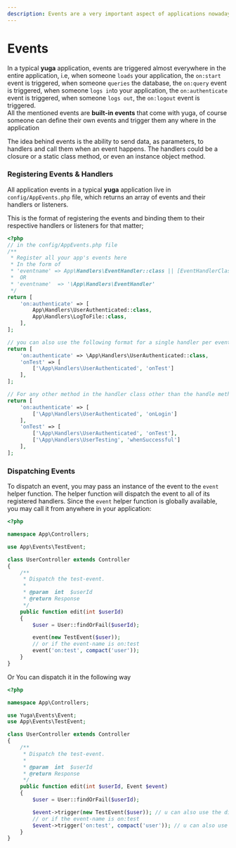 ```yaml
---
description: Events are a very important aspect of applications nowadays.
---
```


# Events

In a typical **yuga** application, events are triggered almost everywhere in the entire application, i.e, when someone `loads` your application, the `on:start` event is triggered, when someone `queries` the database, the `on:query` event is triggered, when someone `logs in`to your application, the `on:authenticate` event is triggered, when someone `logs out`, the `on:logout` event is triggered.\
All the mentioned events are **built-in events** that come with yuga, of course someone can define their own events and trigger them any where in the application

The idea behind events is the ability to send data, as parameters, to handlers and call them when an event happens. The handlers could be a closure or a static class method, or even an instance object method.

### Registering Events & Handlers

All application events in a typical **yuga** application live in `config/AppEvents.php` file, which returns an array of events and their handlers or listeners.

This is the format of registering the events and binding them to their respective handlers or listeners for that matter;

```php
<?php
// in the config/AppEvents.php file
/**
 * Register all your app's events here
 * In the form of 
 * 'eventname' => App\Handlers\EventHandler::class || [EventHandlerClass1::class, EventHandlerClass2::class]
 *  OR
 * 'eventname'  => '\App\Handlers\EventHandler'
 */
return [
	'on:authenticate' => [
		App\Handlers\UserAuthenticated::class,
		App\Handlers\LogToFile::class,
	],
];

// you can also use the following format for a single handler per event
return [
	'on:authenticate' => \App\Handlers\UserAuthenticated::class,
	'onTest' => [
		['\App\Handlers\UserAuthenticated', 'onTest']
	],
];

// For any other method in the handler class other than the handle method
return [
	'on:authenticate' => [
		['\App\Handlers\UserAuthenticated', 'onLogin']
	],
	'onTest' => [
		['\App\Handlers\UserAuthenticated', 'onTest'],
		['\App\Handlers\UserTesting', 'whenSuccessful']
	],
];
```

### Dispatching Events

&#x20;To dispatch an event, you may pass an instance of the event to the `event` helper function. The helper function will dispatch the event to all of its registered handlers. Since the `event` helper function is globally available, you may call it from anywhere in your application:

```php
<?php

namespace App\Controllers;

use App\Events\TestEvent;

class UserController extends Controller
{
    /**
     * Dispatch the test-event.
     *
     * @param  int  $userId
     * @return Response
     */
    public function edit(int $userId)
    {
        $user = User::findOrFail($userId);

        event(new TestEvent($user));
        // or if the event-name is on:test
        event('on:test', compact('user'));
    }
}
```

Or You can dispatch it in the following way

```php
<?php

namespace App\Controllers;

use Yuga\Events\Event;
use App\Events\TestEvent;

class UserController extends Controller
{
    /**
     * Dispatch the test-event.
     *
     * @param  int  $userId
     * @return Response
     */
    public function edit(int $userId, Event $event)
    {
        $user = User::findOrFail($userId);

        $event->trigger(new TestEvent($user)); // u can also use the dispatch(event) method
        // or if the event-name is on:test
        $event->trigger('on:test', compact('user')); // u can also use the dispatch(event) method
    }
}
```
